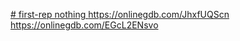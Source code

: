 [# first-rep
nothing
](https://onlinegdb.com/JhxfUQScn)https://onlinegdb.com/JhxfUQScn
https://onlinegdb.com/EGcL2ENsvo
